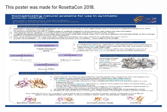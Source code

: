 
This poster was made for RosettaCon 2018.

<img src="../images/jakeparker_RosettaCon_poster_portrait.png" width=800 height=300>
